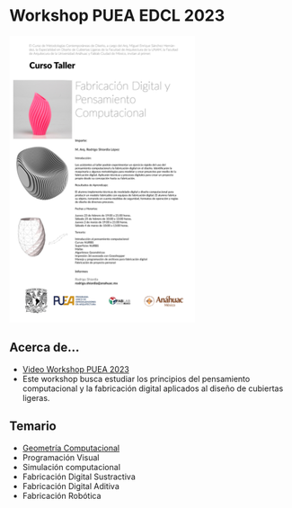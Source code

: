 # Workshop PUEA EDCL 2023
<img src="images/flyer.JPG" width="330" height= "510">

## Acerca de...
* [Video Workshop PUEA 2023](https://redanahuac.zoom.us/j/9185848859)
* Este workshop busca estudiar los principios del pensamiento computacional y la fabricación digital aplicados al diseño de cubiertas ligeras.

## Temario

* [Geometría Computacional](GC.html)
* Programación Visual
* Simulación computacional
* Fabricación Digital Sustractiva
* Fabricación Digital Aditiva
* Fabricación Robótica
